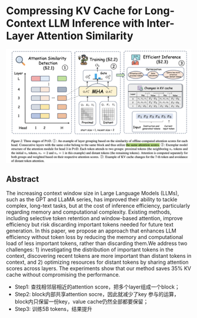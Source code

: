 # Compressing KV Cache for Long-Context LLM Inference with Inter-Layer Attention Similarity

<p align="center">
<img src="fig2.png" width="600" title="blank">
</p>

## Abstract

The increasing context window size in Large Language Models (LLMs), such as
the GPT and LLaMA series, has improved their ability to tackle complex,
long-text tasks, but at the cost of inference efficiency, particularly
regarding memory and computational complexity. Existing methods, including
selective token retention and window-based attention, improve efficiency but
risk discarding important tokens needed for future text generation. In this
paper, we propose an approach that enhances LLM efficiency without token loss
by reducing the memory and computational load of less important tokens, rather
than discarding them.We address two challenges: 1) investigating the
distribution of important tokens in the context, discovering recent tokens are
more important than distant tokens in context, and 2) optimizing resources for
distant tokens by sharing attention scores across layers. The experiments show
that our method saves $35\%$ KV cache without compromising the performance.

- Step1: 查找相邻层相近的attention score，把多个layer组成一个block；
- Step2: block内部共享attention socre，因此就减少了key 参与的运算，block内只保留一份key，value cache仍然全部都要保留；
- Step3: 训练5B tokens，结果提升